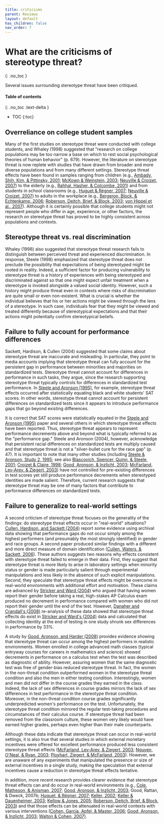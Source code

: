 ```yaml
---
title: criticisms
parent: Reviews
layout: default
has_children: false
nav_order: 7
---
```


# What are the criticisms of stereotype threat?
{: .no_toc }

Several issues surrounding stereotype threat have been critiqued. 

#### Table of contents
{: .no_toc .text-delta }

- TOC
{:toc}


## Overreliance on college student samples

 Many of the first studies on stereotype threat were conducted with college students, and Whaley (1998) suggested that "research on college populations may be too narrow a base on which to rest social psychological theories of human behavior" (p. 679). However, the literature on stereotype threat is now replete with studies that have drawn from broader and more diverse populations and from many different settings. Stereotype threat effects have been found in samples ranging from children (e.g., [Ambady, Shih, Kim, & Pittinsky, 2001;](../sources/ambady_shih_kim_pittinsky/) [McKown & Weinstein, 2003](../sources/mckown_weinstein/); [Neuville & Croizet, 2007](../sources/neuville_croizet/)) to the elderly (e.g., [Rahhal, Hasher, & Colcombe, 2001](../sources/rahhal_hasher_colcombe/)) and from students in school classrooms (e.g., [Huguet & R](../sources/huguet_regner/)[égner, 2007](../sources/huguet_regner/); [Neuville & Croizet, 2007](../sources/neuville_croizet/)) to adults in the workplace (e.g., [Bergeron, Block, & Echtenkamp, 2006](../sources/bergeron_block_echtenkamp/); [Roberson, Deitch, Brief, & Block, 2003](../sources/roberson_deitch_brief_block/); [von Hippel et al., 2007](../sources/vonhippel_vonhippel_conway_preacher_schooler_radvansky/)). Although it is certainly possible that college students might not represent people who differ in age, experience, or other factors, the research on stereotype threat has proved to be highly consistent across populations and contexts. 

## Stereotype threat vs. real discrimination

 Whaley (1998) also suggested that stereotype threat research fails to distinguish between perceived threat and experienced discrimination. In response, Steele (1998) emphasized that stereotype threat does not preclude the possibility that expectations of being stereotyped might be rooted in reality. Indeed, a sufficient factor for producing vulnerability to stereotype threat is a history of experiences with being stereotyped and discriminated against so that one might expect unfair treatment when a stereotype is invoked alongside a valued social identity. However, such a history might produce threat even in contexts where risks of discrimination are quite small or even non-existent. What is crucial is whether the individual believes that his or her actions might be viewed through the lens of a stereotype. In such case, individuals fear that they might be viewed and treated differently because of stereotypical expectations and that their actions might potentially confirm stereotypical beliefs. 

## Failure to fully account for performance differences

 Sackett, Hardison, & Cullen (2004) suggested that some claims about stereotype threat are inaccurate and misleading. In particular, they point to media accounts implying that stereotype threat can fully account for the persistent gap in performance between minorities and majorities on standardized tests. Stereotype threat cannot account for differences in performance in such tasks, they argue, since the research supporting stereotype threat typically controls for differences in standardized test performance. In [Steele and Aronson (1995)](../sources/steele_aronson/), for example, stereotype threat effects occurred after statistically equating black and white students' SAT scores. In other words, stereotype threat cannot account for persistent differences on standardized tests since it appears to introduce performance gaps that go beyond existing differences. 

It is correct that SAT scores were statistically equated in the [Steele and Aronson (1995)](../sources/steele_aronson/) paper and several others in which stereotype threat effects have been reported. Thus, stereotype threat appears to represent performance decrements above and beyond what is typically referred to as the "performance gap." Steele and Aronson (2004), however, acknowledge that persistent racial differences on standardized tests are multiply caused and that stereotype threat is not a "silver-bullet cure for the race gap" (p. 47). It is important to note that many other studies (including [Steele & Aronson, Study 2, 1995](../sources/steele_aronson/); see also [Blascovich, Spencer, Quinn, & Steele, 2001](../sources/blascovich_spencer_quinn_steele/); [Croizet & Claire, 1998](../sources/croizet_claire/); [Good, Aronson, & Inzlicht, 2003](../sources/good_aronson_inzlicht/); [McFarland, Lev-Arey, & Ziegert, 2003](../sources/mcfarland_lev-arey_ziegert/)) have not controlled for pre-existing differences in test scores yet still produce performance decrements when stereotyped identities are made salient. Therefore, current research suggests that stereotype threat may be one of many factors that contribute to performance differences on standardized tests. 

## Failure to generalize to real-world settings

 A second criticism of stereotype threat focuses on the generality of the findings: do stereotype threat effects occur in "real-world" situations? [Cullen, Hardison, and Sackett (2004)](../sources/cullen_hardison_sackett/) report some evidence using archival data showing that performance gaps do not occur simply among the highest performers (and presumably the most strongly identified) in gender and race groups. A second paper produced similar findings with a different and more direct measure of domain identification ([Cullen, Waters, & Sackett, 2006](../sources/cullen_waters_sackett/)). These authors suggests two reasons why effects consistent with stereotype threat failed to emerge in their data. First, they suggest that stereotype threat is more likely to arise in laboratory settings when minority status or gender is made particularly salient through experimental manipulations and less likely in the absence of such explicit manipulations. Second, they speculate that stereotype threat effects might be overcome in real-world environments with additional effort and motivation. These claims are advanced by [Stricker and Ward (2004)](../sources/stricker_ward/) who argued that having women report their gender before taking a real, high-stakes AP Calculus exam produced no decrement in performance compared with women who did not report their gender until the end of the test. However, [Danaher and Crandall's (2008)](../sources/danaher_crandall/) re-analysis of these data showed that stereotype threat effects do exist in [Stricker and Ward's (2004)](../sources/stricker_ward/) data and calculated that collecting identity at the end of testing in one study shrunk sex differences in performance by 33%. 

A study by [Good, Aronson, and Harder (2008)](../sources/good_aronson_harder/) provides evidence showing that stereotype threat can occur among the highest performers in realistic environments. Women enrolled in college advanced math classes (typical entryway courses for careers in mathematics and science) showed decrements in performance on a calculus test when the test was described as diagnostic of ability. However, assuring women that the same diagnostic test was free of gender-bias reduced stereotype threat. In fact, the women in the non-threat condition outperformed women in the stereotype threat condition and also the men in either testing condition. Interestingly, women and men did not differ in the course grades they earned in the class. Indeed, the lack of sex differences in course grades mirrors the lack of sex differences in test performance in the stereotype threat condition. Moreover, in the non-threat condition course grades significantly underpredicted women's performance on the test. Unfortunately, the stereotype threat condition mirrored the regular test-taking procedures and circumstances of their calculus course. If stereotype threat had been removed from the classroom culture, these women very likely would have earned higher grades, perhaps even higher than their male counterparts. 

Although these data indicate that stereotype threat can occur in real-world settings, it is also true that several studies in which external monetary incentives were offered for excellent performance produced less consistent stereotype threat effects ([McFarland, Lev-Arey, & Ziegert, 2003](../sources/mcfarland_lev-arey_ziegert/); [Nguyen, O'Neal, & Ryan, 2003;](../sources/nguyen_o'neal_ryan/) [Ployhart, Ziegert, & McFarland, 2003](../sources/ployhart_ziegert_mcfarland/)). However, we are unaware of any experiments that manipulated the presence or size of external incentives in a single study, making the speculation that external incentives cause a reduction in stereotype threat effects tentative. 

In addition, more recent research provides clearer evidence that stereotype threat effects can and do occur in real-world environments (e.g., [Cole, Matheson, & Anisman, 2007](../sources/cole_matheson_anisman/); [Good, Aronson, & Inzlicht, 2003](../sources/good_aronson_inzlicht/); Good, Rattan, & Dweck, 2007b; [Huguet, & R](../sources/huguet_regner/)[égner, 2007](../sources/huguet_regner/); [Keller, 2002](../sources/keller/); [Keller & Dauenheimer, 2003](../sources/keller_dauenheimer/); [Kellow & Jones, 2005](../sources/kellow_jones%20(2005)/); [Roberson, Deitch, Brief, & Block, 2003](../sources/roberson_deitch_brief_block/)) and that those effects can be attenuated in real-world contexts with various interventions ([Cohen, Garcia, Apfel, & Master, 2006](../sources/cohen_garcia_apfel_master/); [Good, Aronson, & Inzlicht, 2003;](../sources/good_aronson_inzlicht/) [Walton & Cohen, 2007)](../sources/walton_cohen_2007/). 
